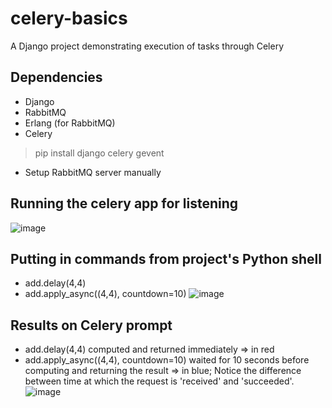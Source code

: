 # celery-basics
A Django project demonstrating execution of tasks through Celery

## Dependencies
- Django
- RabbitMQ
- Erlang (for RabbitMQ)
- Celery

> pip install django celery gevent
* Setup RabbitMQ server manually

## Running the celery app for listening
![image](https://user-images.githubusercontent.com/50711734/175760344-9d9d2a67-917a-4ede-a64f-bf22c5f18520.png)

## Putting in commands from project's Python shell
- add.delay(4,4)
- add.apply_async((4,4), countdown=10)
![image](https://user-images.githubusercontent.com/50711734/175760637-c4fb9bfa-1e8b-43aa-91f0-592a3993fae3.png)

## Results on Celery prompt
- add.delay(4,4) computed and returned immediately => in red
- add.apply_async((4,4), countdown=10) waited for 10 seconds before computing and returning the result => in blue; Notice the difference between time at which the request is 'received' and 'succeeded'.
![image](https://user-images.githubusercontent.com/50711734/175760644-3e381730-d916-4107-a7ce-d6e9ac63c4c3.png)
